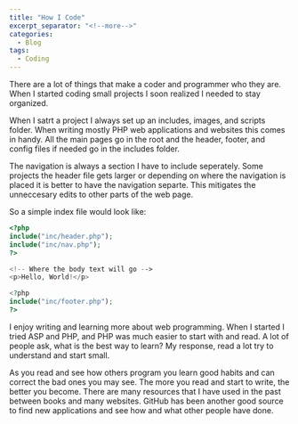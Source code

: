 ```yaml
---
title: "How I Code"
excerpt_separator: "<!--more-->"
categories:
  - Blog
tags:
  - Coding
---
```



There are a lot of things that make a coder and programmer who they are. When I started coding small projects I soon realized I needed to stay organized. 

When I satrt a project I always set up an includes, images, and scripts folder. When writing mostly PHP web applications and websites this comes in handy. All the main pages go in the root and the header, footer, and config files if needed go in the includes folder. 

The navigation is always a section I have to include seperately. Some projects the header file gets larger or depending on where the navigation is placed it is better to have the navigation separte. This mitigates the unneccesary edits to other parts of the web page. 

So a simple index file would look like: 

```php
<?php 
include("inc/header.php");
include("inc/nav.php");
?>

<!-- Where the body text will go -->
<p>Hello, World!</p>

<?php
include("inc/footer.php");
?>
```

I enjoy writing and learning more about web programming. When I started I tried ASP and PHP, and PHP was much easier to start with and read. A lot of people ask, what is the best way to learn? My response, read a lot try to understand and start small. 

As you read and see how others program you learn good habits and can correct the bad ones you may see. The more you read and start to write, the better you become. There are many resources that I have used in the past between books and many websites. GitHub has been another good source to find new applications and see how and what other people have done. 
